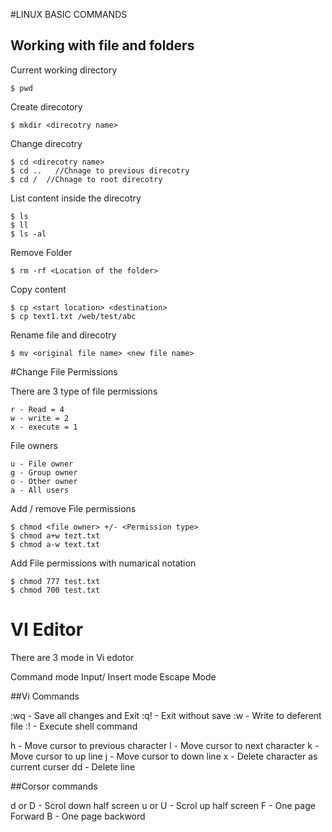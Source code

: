 #LINUX BASIC COMMANDS

## Working with file and folders

Current working directory

    $ pwd

Create direcotory

    $ mkdir <direcotry name>

Change direcotry

    $ cd <direcotry name>
    $ cd ..   //Chnage to previous direcotry
    $ cd /  //Chnage to root direcotry

List content inside the direcotry

    $ ls
    $ ll
    $ ls -al


Remove Folder 

    $ rm -rf <Location of the folder> 


Copy content 

    $ cp <start location> <destination>
    $ cp text1.txt /web/test/abc

Rename file and direcotry

    $ mv <original file name> <new file name>



#Change File Permissions

There are 3 type of file permissions 

    r - Read = 4
    w - write = 2
    x - execute = 1

File owners

    u - File owner
    g - Group owner
    o - Other owner
    a - All users


Add / remove  File permissions

    $ chmod <file owner> +/- <Permission type>
    $ chmod a+w tezt.txt
    $ chmod a-w text.txt

Add File permissions with numarical notation

    $ chmod 777 test.txt
    $ chmod 700 test.txt



# VI Editor

There are 3 mode in Vi edotor

Command mode
Input/ Insert mode
Escape Mode

##Vi Commands 

:wq - Save all changes and Exit
:q! - Exit without save
:w <file name>  - Write to deferent file
:! - Execute shell command

h - Move cursor to previous character
l - Move cursor to next character
k - Move cursor to up line
j - Move cursor to down line
x - Delete character as current curser
dd - Delete line

##Corsor commands

<Ctrl> d or D - Scrol down half screen
<Ctrl> u or U - Scrol up half screen
<Ctrl> F - One page Forward
<Ctrl> B - One page backword


